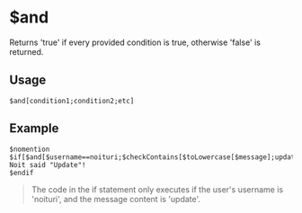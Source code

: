 # $and
Returns 'true' if every provided condition is true, otherwise 'false' is returned.

## Usage
```
$and[condition1;condition2;etc]
```

## Example
```
$nomention
$if[$and[$username==noituri;$checkContains[$toLowercase[$message];update]==true]==true]
Noit said "Update"!
$endif
```
> The code in the if statement only executes if the user's username is 'noituri', and the message content is 'update'.